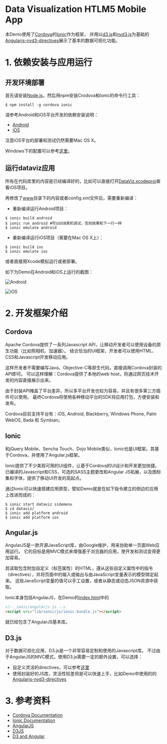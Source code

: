 Data Visualization HTLM5 Mobile App
================================

本Demo使用了[Cordova](http://cordova.apache.org)的[Ionic](ionicframework.com)作为框架，
并用以[d3.js](d3js.org)和[nvd3.js](http://nvd3.org/)为基础的
[Angularjs-nvd3-directives](http://cmaurer.github.io/angularjs-nvd3-directives/)展示了基本的数据可视化功能。

# 1. 依赖安装与应用运行
## 开发环境部署
首先请安装[Node.js](http://nodejs.org/)，然后用npm安装Crodova和Ionic的命令行工具：
```shell
$ npm install -g cordova ionic
```

请参考Android和iOS平台开发的依赖安装说明：
* [Android](http://cordova.apache.org/docs/en/3.3.0/guide_platforms_android_index.md.html#Android%20Platform%20Guide)
* [iOS](http://cordova.apache.org/docs/en/3.3.0/guide_platforms_ios_index.md.html#iOS%20Platform%20Guide)

注意iOS平台的部署和测试仍然需要Mac OS X。

Windows下的配置可以参考[这里](http://learn.ionicframework.com/videos/windows-android/)。

## 运行dataviz应用
所有在代码库里的内容是已经编译好的，比如可以直接打开[DataViz.xcodeproj](dataviz/platforms/ios/dataviz.xcodeproj)查看iOS项目。

再修改了[www](dataviz/www)目录下的内容或者config.xml文件后，需要重新编译：

* 重新编译运行Android项目：
```shell
$ ionic build android
$ ionic run android #可以USB真机调试，否则效果和下一行一样
$ ionic emulate android
```

* 重新编译运行iOS项目（需要在Mac OS X上）：
```shell
$ ionic build ios
$ ionic emulate ios
```
或者直接用Xcode模拟运行或者部署。

如下为Demo在Android和iOS上运行的截图：

![Android](../images/android-pie-chart.png)

![iOS](../images/ios-discrete-bar.png)

# 2. 开发框架介绍
## Cordova
Apache Cordova提供了一系列Javascript API，让移动开发者可以使用设备的原生功能（比如照相机、加速器）。
结合恰当的UI框架，开发者可以使用HTML、CSS和Javascript开发移动应用。

这样开发者不需要编写Java、Objective-C等原生代码，直接调用Cordova封装的API即可。
可以这样理解：Cordova提供了本地的web host，将通过网页技术开发的内容直接展示出来。

由于封装API掩盖了平台差异，所以多平台开发也较为容易，并且有很多第三方插件可以使用。
最终Cordova将使用各种移动平台的SDK将应用打包，方便安装和发布。

Cordova目前支持平台有：iOS, Android, Blackberry, Windows Phone, Palm WebOS, Bada 和 Symbian。

## Ionic
和jQuery Mobile、Sencha Touch、Dojo Mobile类似，Ionic也是UI框架。其基于Cordova，并使用了Angular.js框架。

Ionic提供了不少美观可用的UI组件，让基于Cordova的UI设计和开发更加快捷。
已编译的Javascript和CSS，可选的SASS主题更改和Angular JS拓展，以及图标集和字体，提供了移动UI开发的高起点。

通过Ionic可以快速搭建应用原型，譬如Demo就是在如下指令建立的侧边栏应用上改进而成的：
```shell
$ ionic start dataviz sidemenu
$ cd dataviz/
$ ionic add platform android
$ ionic add platform ios
```

## Angular.js
AngularJS是一款开源JavaScript库，由Google维护，用来协助单一页面Web应用运行。
它的目标是用MVC模式来增强基于浏览器的应用，使开发和测试变得更加容易。

其读取包含附加自定义（标签属性）的HTML，遵从这些自定义属性中的指令（directives），并将页面中的输入或输出与由JavaScript变量表示的模型绑定起来。
这些JavaScript变量的值可以手工设置，或者从静态或动态JSON资源中获取。

Ionic本身包括AngularJS，在Demo的[index.html](dataviz/www/index.html)中的
```html
<!-- ionic/angularjs js -->
<script src="lib/ionic/js/ionic.bundle.js"></script>
```
就已经包含了AngularJS基本库。

## D3.js
对于数据可视化应用，D3.js是一个非常容易定制和使用的Javascript库。
不过由于AngularJS的MVC模式，使用D3.js需要一定的额外设置，可以选择：
* 自定义灵活的directives，可以参考[这里](http://www.ng-newsletter.com/posts/d3-on-angular.html)
* 使用封装好的JS库，灵活性较差但是可以快速上手，比如Demo中使用的的[Angularjs-nvd3-directives](http://cmaurer.github.io/angularjs-nvd3-directives/)

# 3. 参考资料
* [Cordova Documentation](http://cordova.apache.org/docs/en/3.5.0/)
* [Ionic Documentation](http://ionicframework.com/docs/)
* [AngularJS](https://angularjs.org/)
* [D3JS](http://d3js.org/)
* [D3 and Angular](https://www.dashingd3js.com/d3-resources/d3-and-angular)
